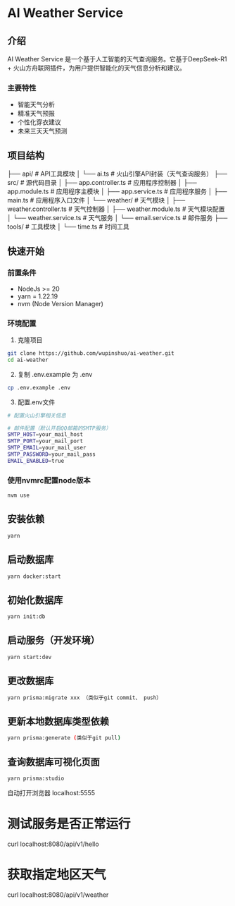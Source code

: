 # AI Weather Service

## 介绍
AI Weather Service 是一个基于人工智能的天气查询服务。它基于DeepSeek-R1 + 火山方舟联网插件，为用户提供智能化的天气信息分析和建议。

### 主要特性
- 智能天气分析
- 精准天气预报
- 个性化穿衣建议
- 未来三天天气预测

## 项目结构
├── api/                           # API工具模块
│   └── ai.ts                      # 火山引擎API封装（天气查询服务）
├── src/                           # 源代码目录
│   ├── app.controller.ts          # 应用程序控制器
│   ├── app.module.ts              # 应用程序主模块
│   ├── app.service.ts             # 应用程序服务
│   ├── main.ts                    # 应用程序入口文件
│   └── weather/                   # 天气模块
│       ├── weather.controller.ts  # 天气控制器
│       ├── weather.module.ts      # 天气模块配置
│       └── weather.service.ts     # 天气服务
│       └── email.service.ts       # 邮件服务
├── tools/                         # 工具模块
│   └── time.ts                    # 时间工具


## 快速开始

### 前置条件
- NodeJs >= 20
- yarn = 1.22.19
- nvm (Node Version Manager)

### 环境配置
1. 克隆项目
```bash
git clone https://github.com/wupinshuo/ai-weather.git
cd ai-weather
```

2. 复制 .env.example 为 .env
```bash
cp .env.example .env
```
3. 配置.env文件
```bash
# 配置火山引擎相关信息

# 邮件配置（默认开启QQ邮箱的SMTP服务）
SMTP_HOST=your_mail_host
SMTP_PORT=your_mail_port
SMTP_EMAIL=your_mail_user
SMTP_PASSWORD=your_mail_pass
EMAIL_ENABLED=true
```


### 使用nvmrc配置node版本
```bash
nvm use
```

## 安装依赖
```bash
yarn 
```

## 启动数据库
```bash
yarn docker:start
```

## 初始化数据库
```bash
yarn init:db
```

## 启动服务（开发环境）
```bash
yarn start:dev
```

## 更改数据库
```bash
yarn prisma:migrate xxx （类似于git commit、 push）
```

## 更新本地数据库类型依赖
```bash
yarn prisma:generate (类似于git pull)
```

## 查询数据库可视化页面
```bash
yarn prisma:studio
```
自动打开浏览器 localhost:5555

# 测试服务是否正常运行
curl localhost:8080/api/v1/hello

# 获取指定地区天气
curl localhost:8080/api/v1/weather
